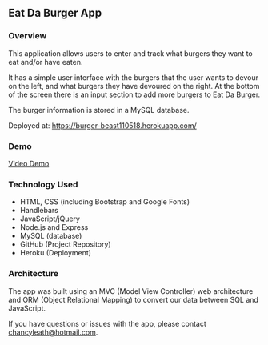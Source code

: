 ## Eat Da Burger App

### Overview
This application allows users to enter and track what burgers they want to eat and/or have eaten. 

It has a simple user interface with the burgers that the user wants to devour on the left, and what burgers they have devoured on the right. At the bottom of the screen there is an input section to add more burgers to Eat Da Burger.

The burger information is stored in a MySQL database.

Deployed at: https://burger-beast110518.herokuapp.com/

### Demo
[Video Demo](https://drive.google.com/file/d/1rjMcxB5qdlQUWOeW226gMnwaVDlfYYJq/view?usp=sharing)

### Technology Used
 * HTML, CSS (including Bootstrap and Google Fonts)
 * Handlebars
 * JavaScript/jQuery
 * Node.js and Express
 * MySQL (database)
 * GitHub (Project Repository)
 * Heroku (Deployment)

 ### Architecture
 The app was built using an MVC (Model View Controller) web architecture and ORM (Object Relational Mapping) to convert our data between SQL and JavaScript.

If you have questions or issues with the app, please contact chancyleath@hotmail.com.
